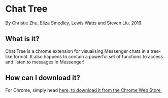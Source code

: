 # Chat Tree
By Christie Zhu, Eliza Smedley, Lewis Watts and Steven Liu, 2019.
## What is it?
Chat Tree is a chrome extension for visualising Messenger chats in a tree-like format. 
It also happens to contain a powerful set of functions to access and listen to messages in Messenger!
## How can I download it?
For Chrome, simply head [here, to download it from the Chrome Web Store.](https://chrome.google.com/webstore/detail/chat-tree/fjejdehlndcmcciepbpielnigfnaefpc) 